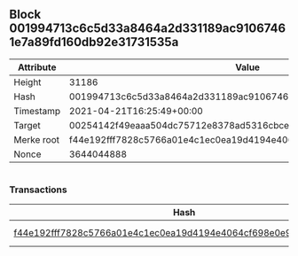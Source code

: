 ## Block 001994713c6c5d33a8464a2d331189ac91067461e7a89fd160db92e31731535a

Attribute | Value
--- | ---
Height | 31186
Hash | 001994713c6c5d33a8464a2d331189ac91067461e7a89fd160db92e31731535a
Timestamp | 2021-04-21T16:25:49+00:00
Target | 00254142f49eaaa504dc75712e8378ad5316cbcead634704b3734b6271167cc4
Merke root | f44e192fff7828c5766a01e4c1ec0ea19d4194e4064cf698e0e91bf346f60d03
Nonce | 3644044888

```

```

### Transactions

Hash | Amount
--- | ---
[f44e192fff7828c5766a01e4c1ec0ea19d4194e4064cf698e0e91bf346f60d03](f44e192fff7828c5766a01e4c1ec0ea19d4194e4064cf698e0e91bf346f60d03.md) | 10.00000000 SKEPTI 
